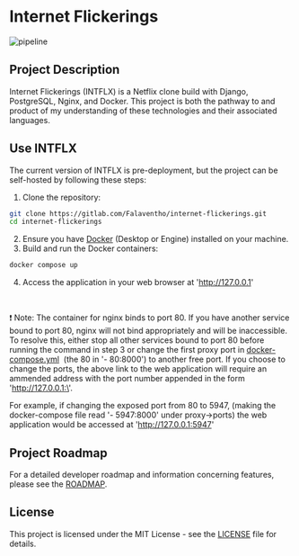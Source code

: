 # Internet Flickerings
![pipeline](https://gitlab.com/Falaventho/internet-flickerings/badges/main/pipeline.svg?style=flat-square)
## Project Description

Internet Flickerings (INTFLX) is a Netflix clone build with Django, PostgreSQL, Nginx, and Docker. This project is both the pathway to and product of my understanding of these technologies and their associated languages.

## Use INTFLX

The current version of INTFLX is pre-deployment, but the project can be self-hosted by following these steps:

1. Clone the repository:

```bash
git clone https://gitlab.com/Falaventho/internet-flickerings.git
cd internet-flickerings
```

2. Ensure you have [Docker](https://docs.docker.com/get-docker/) (Desktop or Engine) installed on your machine.
3. Build and run the Docker containers:

```bash
docker compose up
```

4. Access the application in your web browser at 'http://127.0.0.1'

<br>

❗ Note: The container for nginx binds to port 80. If you have another service bound to port 80, nginx will not bind appropriately and will be inaccessible. To resolve this, either stop all other services bound to port 80 before running the command in step 3 or change the first proxy port in [docker-compose.yml](docker-compose.yml) &nbsp;(the 80 in '- 80:8000') to another free port. If you choose to change the ports, the above link to the web application will require an ammended address with the port number appended in the form 'http://127.0.0.1:\<port>'.

For example, if changing the exposed port from 80 to 5947, (making the docker-compose file read '- 5947:8000' under proxy->ports) the web application would be accessed at 'http://127.0.0.1:5947'

## Project Roadmap

For a detailed developer roadmap and information concerning features, please see the [ROADMAP](ROADMAP.md).

## License

This project is licensed under the MIT License - see the [LICENSE](LICENSE) file for details.
